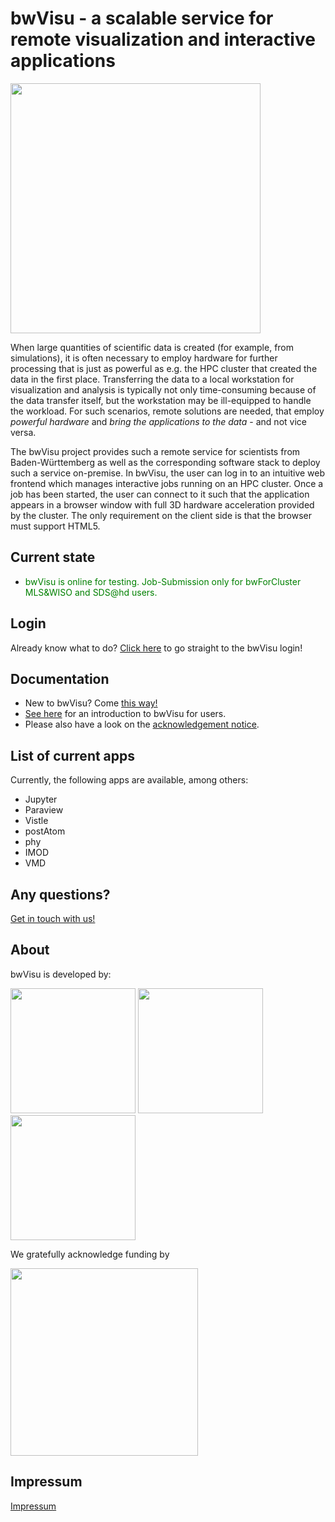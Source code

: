# bwVisu - a scalable service for remote visualization and interactive applications

<img src="https://github.com/bwvisu/docs/raw/master/img/bwvisu2.png" alt="" width="400"/>

When large quantities of scientific data is created (for example, from simulations), it is often necessary to employ hardware for further processing that is just as powerful as e.g. the HPC cluster that created the data in the first place. Transferring the data to a local workstation for visualization and analysis is typically not only time-consuming because of the data transfer itself, but the workstation may be ill-equipped to handle the workload. For such scenarios, remote solutions are needed, that employ *powerful hardware* and *bring the applications to the data* - and not vice versa.

The bwVisu project provides such a remote service for scientists from Baden-Württemberg as well as the corresponding software stack to deploy such a service on-premise. In bwVisu, the user can log in to an intuitive web frontend which manages interactive jobs running on an HPC cluster. Once a job has been started, the user can connect to it such that the application appears in a browser window with full 3D hardware acceleration provided by the cluster. The only requirement on the client side is that the browser must support HTML5.

## Current state

* <p style="color:green;">bwVisu is online for testing. Job-Submission only for bwForCluster MLS&WISO and SDS@hd users.</p>
<!-- * <p style="color:green;">bwVisu is currently unavailable due to maintenance. Job submissions are disabled.</p> -->

## Login
Already know what to do? [Click here](https://bwvisu-web.urz.uni-heidelberg.de) to go straight to the bwVisu login!

## Documentation
* New to bwVisu? Come [this way!](user-docs/getting-started.md)
* [See here](user-docs/user-docs.md) for an introduction to bwVisu for users.
* Please also have a look on the [acknowledgement notice](acknowledgement.md).

<!-- * **For administrators or the technically inclined:** [See here](technical-docs/technical-docs.md) for the bwVisu technical documentation, including a description of its architecture, how it works and how to install bwVisu. -->

## List of current apps
Currently, the following apps are available, among others:
- Jupyter
- Paraview
- Vistle
- postAtom
- phy
- IMOD
- VMD

## Any questions?

[Get in touch with us!](mailto:bwvisu-support@urz.uni-heidelberg.de)

## About

bwVisu is developed by:

<img src="https://github.com/bwvisu/docs/raw/master/img/unihd.png" alt=""  width="200"/>
<img src="https://github.com/bwvisu/docs/raw/master/img/hlrs.png" alt="" width="200"/>
<img src="https://github.com/bwvisu/docs/raw/master/img/kit.png" alt=""  width="200"/>

We gratefully acknowledge funding by


<img src="https://github.com/bwvisu/docs/raw/master/img/mwk.png" alt="" width="300"/>

## Impressum

[Impressum](https://www.urz.uni-heidelberg.de/de/Impressum)
